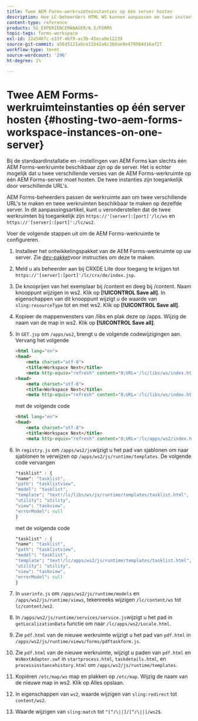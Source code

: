 ```yaml
---
title: Twee AEM Forms-werkruimteinstanties op één server hosten
description: Hoe LC-beheerders HTML WS kunnen aanpassen om twee instanties op één server te hosten die via verschillende URL's toegankelijk zijn.
content-type: reference
products: SG_EXPERIENCEMANAGER/6.5/FORMS
topic-tags: forms-workspace
exl-id: 32a546fc-e33f-46f9-ac3b-45eca0e12239
source-git-commit: a56d5121a6ce11b42a6c30dae9e479564d16af27
workflow-type: tm+mt
source-wordcount: '296'
ht-degree: 1%

---
```


# Twee AEM Forms-werkruimteinstanties op één server hosten {#hosting-two-aem-forms-workspace-instances-on-one-server}

Bij de standaardinstallatie en -instellingen van AEM Forms kan slechts één AEM Forms-werkruimte beschikbaar zijn op de server. Het is echter mogelijk dat u twee verschillende versies van de AEM Forms-werkruimte op één AEM Forms-server moet hosten. De twee instanties zijn toegankelijk door verschillende URL&#39;s.

AEM Forms-beheerders passen de werkruimte aan om twee verschillende URL&#39;s te maken en twee werkruimten beschikbaar te maken op dezelfde server. In dit aanpassingsartikel, kunt u veronderstellen dat de twee werkruimten bij toegankelijk zijn `https://'[server]:[port]'/lc/ws` en `https://'[server]:[port]':/lc/ws2`.

Voer de volgende stappen uit om de AEM Forms-werkruimte te configureren.

1. Installeer het ontwikkelingspakket van de AEM Forms-werkruimte op uw server. Zie [dev-pakket](/help/forms/using/introduction-customizing-html-workspace.md#p-crx-package-p)voor instructies om deze te maken.
1. Meld u als beheerder aan bij CRXDE Lite door toegang te krijgen tot `https://'[server]:[port]'/lc/crx/de/index.jsp`.
1. De knooprijen van het exemplaar bij /content en deeg bij /content. Naam knooppunt wijzigen in ws2. Klik op **[!UICONTROL Save all]**. In eigenschappen van dit knooppunt wijzigt u de waarde van `sling:resourceType` tot en met ws2. Klik op **[!UICONTROL Save all]**.

1. Kopieer de mappenvensters van /libs en plak deze op /apps. Wijzig de naam van de map in ws2. Klik op **[!UICONTROL Save all]**.
1. In `GET.jsp` om `/apps/ws2`, brengt u de volgende codewijzigingen aan. Vervang het volgende

   ```html
   <html lang="en">
   <head>
       <meta charset="utf-8">
       <title>Workspace Next</title>
       <meta http-equiv="refresh" content="0;URL='/lc/libs/ws/index.html'" /><html lang="en">
   <head>
       <meta charset="utf-8">
       <title>Workspace Next</title>
       <meta http-equiv="refresh" content="0;URL='/lc/libs/ws/index.html'" />
   ```

   met de volgende code

   ```html
   <html lang="en">
   <head>
       <meta charset="utf-8">
       <title>Workspace Next</title>
       <meta http-equiv="refresh" content="0;URL='/lc/apps/ws2/index.html'" />
   ```

1. In `registry.js` om `/apps/ws2/js`wijzigt u het pad van sjablonen om naar sjablonen te verwijzen op `/apps/ws2/js/runtime/templates`. De volgende code vervangen

   ```css
   "tasklist" : {
   "name": "tasklist",
   "path": "tasklistview",
   "model": "tasklist",
   "template": "text!/lc/libs/ws/js/runtime/templates/tasklist.html",
   "utility": "utility",
   "view": "taskview",
   "errorModel": null
   }
   ```

   met de volgende code

   ```css
   "tasklist" : {
   "name": "tasklist",
   "path": "tasklistview",
   "model": "tasklist",
   "template": "text!/lc/apps/ws2/js/runtime/templates/tasklist.html",
   "utility": "utility",
   "view": "taskview",
   "errorModel": null
   }
   ```

1. In `userinfo.js` om `/apps/ws2/js/runtime/models` en `/apps/ws2/js/runtime/views`, tekenreeks wijzigen `/lc/content/ws` tot `lc/content/ws2`.

1. In `/apps/ws2/js/runtime/services/service.js`wijzigt u het pad in `getLocalizationData` functie om naar `/lc/apps/ws2/Locale.html`.

1. Zie `pdf.html` van de nieuwe werkruimte wijzigt u het pad van `pdf.html` in `/apps/ws2/js/runtime/views/forms/pdftaskform.js`.

1. Zie `pdf.html` van de nieuwe werkruimte, wijzigt u paden van `pdf.html` en `WsNextAdapter.swf` in `startprocess.html`, `taskdetails.html`, en `processinstancehistory.html` om `/apps/ws2/js/runtime/templates`.

1. Kopiëren `/etc/map/ws` map en plakken op `/etc/map`. Wijzig de naam van de nieuwe map in ws2. Klik op Alles opslaan.

1. In eigenschappen van `ws2`, waarde wijzigen van `sling:redirect` tot `content/ws2`.

1. Waarde wijzigen van `sling:match` tot `^[^/\||]/[^/\||]/ws2$`.
